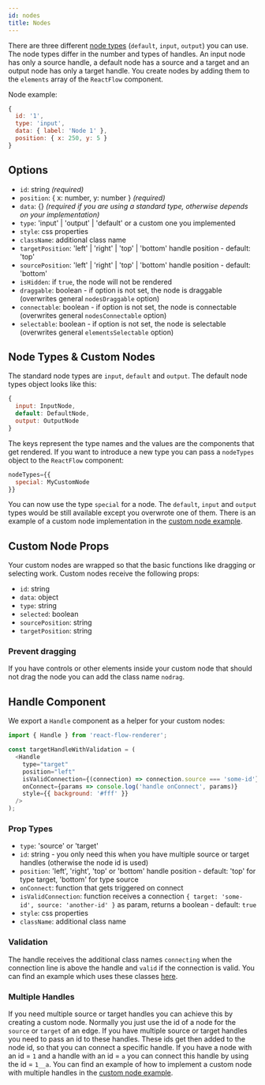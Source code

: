 ```yaml
---
id: nodes
title: Nodes
---
```


There are three different [node types](#node-types--custom-nodes) (`default`, `input`, `output`) you can use. The node types differ in the number and types of handles. An input node has only a source handle, a default node has a source and a target and an output node has only a target handle. You create nodes by adding them to the `elements` array of the `ReactFlow` component.

Node example:

```js
{
  id: '1',
  type: 'input',
  data: { label: 'Node 1' },
  position: { x: 250, y: 5 }
}
```

## Options

- `id`: string *(required)*
- `position`: { x: number, y: number } *(required)*
- `data`: {} *(required if you are using a standard type, otherwise depends on your implementation)*
- `type`: 'input' | 'output' | 'default' or a custom one you implemented
- `style`: css properties
- `className`: additional class name
- `targetPosition`: 'left' | 'right' | 'top' | 'bottom' handle position - default: 'top'
- `sourcePosition`: 'left' | 'right' | 'top' | 'bottom' handle position - default: 'bottom'
- `isHidden`: if `true`, the node will not be rendered
- `draggable`: boolean - if option is not set, the node is draggable (overwrites general `nodesDraggable` option)
- `connectable`: boolean - if option is not set, the node is connectable (overwrites general `nodesConnectable` option)
- `selectable`: boolean - if option is not set, the node is selectable (overwrites general `elementsSelectable` option)

## Node Types & Custom Nodes

The standard node types are `input`, `default` and `output`. The default node types object looks like this:

```js
{
  input: InputNode,
  default: DefaultNode,
  output: OutputNode
}
```

The keys represent the type names and the values are the components that get rendered.
If you want to introduce a new type you can pass a `nodeTypes` object to the `ReactFlow` component:

```js
nodeTypes={{
  special: MyCustomNode
}}
```

You can now use the type `special` for a node.
The `default`, `input` and `output` types would be still available except you overwrote one of them.
There is an example of a custom node implementation in the [custom node example](/example/src/CustomNode).

## Custom Node Props

Your custom nodes are wrapped so that the basic functions like dragging or selecting work. Custom nodes receive the following props:

- `id`: string
- `data`: object
- `type`: string
- `selected`: boolean
- `sourcePosition`: string
- `targetPosition`: string

### Prevent dragging

If you have controls or other elements inside your custom node that should not drag the node you can add the class name `nodrag`.

## Handle Component

We export a `Handle` component as a helper for your custom nodes:

```javascript
import { Handle } from 'react-flow-renderer';

const targetHandleWithValidation = (
  <Handle
    type="target"
    position="left"
    isValidConnection={(connection) => connection.source === 'some-id'}
    onConnect={params => console.log('handle onConnect', params)}
    style={{ background: '#fff' }}
  />
);
```

### Prop Types

- `type`: 'source' or 'target'
- `id`: string - you only need this when you have multiple source or target handles (otherwise the node id is used)
- `position`: 'left', 'right', 'top' or 'bottom' handle position - default: 'top' for type target, 'bottom' for type source
- `onConnect`: function that gets triggered on connect
- `isValidConnection`: function receives a connection `{ target: 'some-id', source: 'another-id' }` as param, returns a boolean - default: `true`
- `style`: css properties
- `className`: additional class name

### Validation

The handle receives the additional class names `connecting` when the connection line is above the handle and `valid` if the connection is valid. You can find an example which uses these classes [here](/example/src/Validation/index.js).

### Multiple Handles

If you need multiple source or target handles you can achieve this by creating a custom node. Normally you just use the id of a node for the `source` or `target` of an edge. If you have multiple source or target handles you need to pass an id to these handles. These ids get then added to the node id, so that you can connect a specific handle. If you have a node with an id = `1` and a handle with an id = `a` you can connect this handle by using the id = `1__a`.
You can find an example of how to implement a custom node with multiple handles in the [custom node example](/example/src/CustomNode/ColorSelectorNode.js#L18-L29).